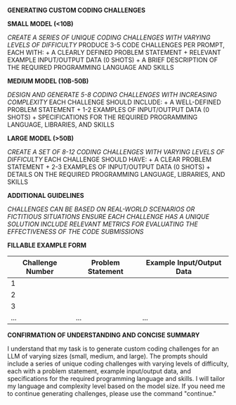 **GENERATING CUSTOM CODING CHALLENGES**

**SMALL MODEL (<10B)**

*CREATE A SERIES OF UNIQUE CODING CHALLENGES WITH VARYING LEVELS OF DIFFICULTY*
PRODUCE 3-5 CODE CHALLENGES PER PROMPT, EACH WITH:
	+ A CLEARLY DEFINED PROBLEM STATEMENT
	+ RELEVANT EXAMPLE INPUT/OUTPUT DATA (0 SHOTS)
	+ A BRIEF DESCRIPTION OF THE REQUIRED PROGRAMMING LANGUAGE AND SKILLS

**MEDIUM MODEL (10B-50B)**

*DESIGN AND GENERATE 5-8 CODING CHALLENGES WITH INCREASING COMPLEXITY*
EACH CHALLENGE SHOULD INCLUDE:
	+ A WELL-DEFINED PROBLEM STATEMENT
	+ 1-2 EXAMPLES OF INPUT/OUTPUT DATA (0 SHOTS)
	+ SPECIFICATIONS FOR THE REQUIRED PROGRAMMING LANGUAGE, LIBRARIES, AND SKILLS

**LARGE MODEL (>50B)**

*CREATE A SET OF 8-12 CODING CHALLENGES WITH VARYING LEVELS OF DIFFICULTY*
EACH CHALLENGE SHOULD HAVE:
	+ A CLEAR PROBLEM STATEMENT
	+ 2-3 EXAMPLES OF INPUT/OUTPUT DATA (0 SHOTS)
	+ DETAILS ON THE REQUIRED PROGRAMMING LANGUAGE, LIBRARIES, AND SKILLS

**ADDITIONAL GUIDELINES**

*CHALLENGES CAN BE BASED ON REAL-WORLD SCENARIOS OR FICTITIOUS SITUATIONS*
*ENSURE EACH CHALLENGE HAS A UNIQUE SOLUTION*
*INCLUDE RELEVANT METRICS FOR EVALUATING THE EFFECTIVENESS OF THE CODE SUBMISSIONS*

**FILLABLE EXAMPLE FORM**

| Challenge Number | Problem Statement | Example Input/Output Data |
| --- | --- | --- |
| 1 |  |  |
| 2 |  |  |
| 3 |  |  |
| ... | ... | ... |

**CONFIRMATION OF UNDERSTANDING AND CONCISE SUMMARY**

I understand that my task is to generate custom coding challenges for an LLM of varying sizes (small, medium, and large). The prompts should include a series of unique coding challenges with varying levels of difficulty, each with a problem statement, example input/output data, and specifications for the required programming language and skills. I will tailor my language and complexity level based on the model size. If you need me to continue generating challenges, please use the command "continue."